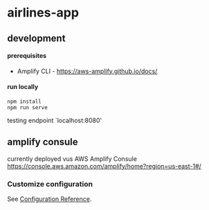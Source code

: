 # airlines-app

## development 
#### prerequisites 
* Amplify CLI - https://aws-amplify.github.io/docs/
#### run locally
```
npm install
npm run serve
```
testing endpoint `localhost:8080'


## amplify consule 
currently deployed vus AWS Amplify Consule
https://console.aws.amazon.com/amplify/home?region=us-east-1#/



### Customize configuration
See [Configuration Reference](https://cli.vuejs.org/config/).
